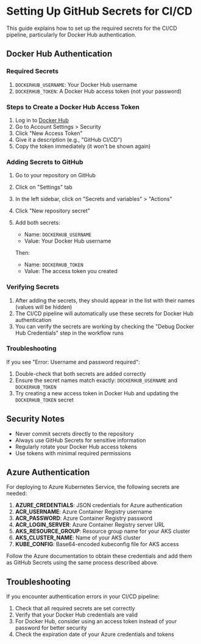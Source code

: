 # Setting Up GitHub Secrets for CI/CD

This guide explains how to set up the required secrets for the CI/CD pipeline, particularly for Docker Hub authentication.

## Docker Hub Authentication

### Required Secrets

1. `DOCKERHUB_USERNAME`: Your Docker Hub username
2. `DOCKERHUB_TOKEN`: A Docker Hub access token (not your password)

### Steps to Create a Docker Hub Access Token

1. Log in to [Docker Hub](https://hub.docker.com)
2. Go to Account Settings > Security
3. Click "New Access Token"
4. Give it a description (e.g., "GitHub CI/CD")
5. Copy the token immediately (it won't be shown again)

### Adding Secrets to GitHub

1. Go to your repository on GitHub
2. Click on "Settings" tab
3. In the left sidebar, click on "Secrets and variables" > "Actions"
4. Click "New repository secret"
5. Add both secrets:
   - Name: `DOCKERHUB_USERNAME`
   - Value: Your Docker Hub username
   
   Then:
   - Name: `DOCKERHUB_TOKEN`
   - Value: The access token you created

### Verifying Secrets

1. After adding the secrets, they should appear in the list with their names (values will be hidden)
2. The CI/CD pipeline will automatically use these secrets for Docker Hub authentication
3. You can verify the secrets are working by checking the "Debug Docker Hub Credentials" step in the workflow runs

### Troubleshooting

If you see "Error: Username and password required":
1. Double-check that both secrets are added correctly
2. Ensure the secret names match exactly: `DOCKERHUB_USERNAME` and `DOCKERHUB_TOKEN`
3. Try creating a new access token in Docker Hub and updating the `DOCKERHUB_TOKEN` secret

## Security Notes

- Never commit secrets directly to the repository
- Always use GitHub Secrets for sensitive information
- Regularly rotate your Docker Hub access tokens
- Use tokens with minimal required permissions

## Azure Authentication

For deploying to Azure Kubernetes Service, the following secrets are needed:

1. **AZURE_CREDENTIALS**: JSON credentials for Azure authentication
2. **ACR_USERNAME**: Azure Container Registry username
3. **ACR_PASSWORD**: Azure Container Registry password
4. **ACR_LOGIN_SERVER**: Azure Container Registry server URL
5. **AKS_RESOURCE_GROUP**: Resource group name for your AKS cluster
6. **AKS_CLUSTER_NAME**: Name of your AKS cluster
7. **KUBE_CONFIG**: Base64-encoded kubeconfig file for AKS access

Follow the Azure documentation to obtain these credentials and add them as GitHub Secrets using the same process described above.

## Troubleshooting

If you encounter authentication errors in your CI/CD pipeline:

1. Check that all required secrets are set correctly
2. Verify that your Docker Hub credentials are valid
3. For Docker Hub, consider using an access token instead of your password for better security
4. Check the expiration date of your Azure credentials and tokens 